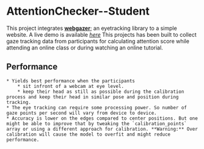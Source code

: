 # AttentionChecker--Student
This project integrates [**webgazer**](https://github.com/brownhci/WebGazer); an eyetracking library to a simple website. A live demo is available [*here*](https://erdos.dsm.fordham.edu/~arnab/)
This projects has been built to collect gaze tracking data from participants for calculating attention score while attending an online class or during watching an online tutorial.

## Performance
    * Yields best performance when the participants
        * sit infront of a webcam at eye level.
        * keep their head as still as possible during the calibration process and keep their head in similar pose and position during tracking.
    * The eye tracking can require some processing power. So number of gaze points per second will vary from device to device.
    * Accuracy is lower on the edges compared to center positions. But one might be able to improve that by tweaking the `calibration_points` array or using a different approach for calibration. **Warning:** Over calibration will cause the model to overfit and might reduce performance.